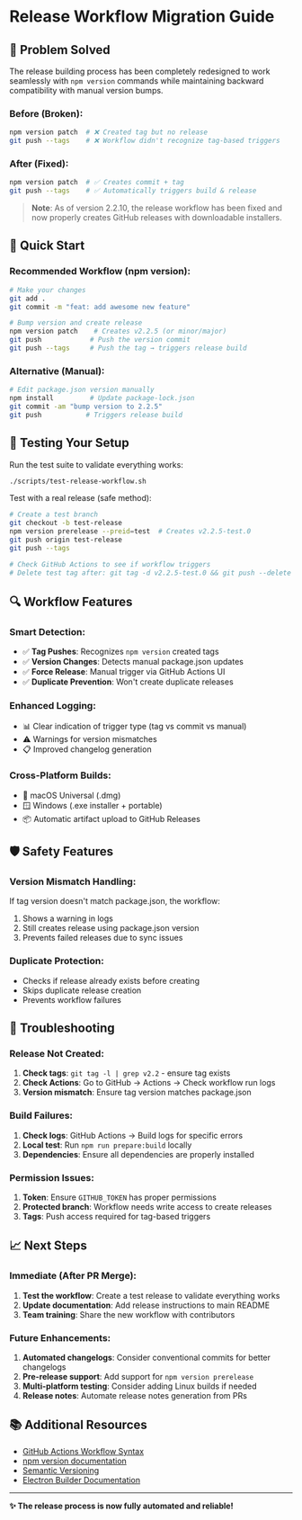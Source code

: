 # Release Workflow Migration Guide

## 🎯 Problem Solved

The release building process has been completely redesigned to work seamlessly with `npm version` commands while maintaining backward compatibility with manual version bumps.

### Before (Broken):
```bash
npm version patch  # ❌ Created tag but no release
git push --tags    # ❌ Workflow didn't recognize tag-based triggers
```

### After (Fixed):
```bash
npm version patch  # ✅ Creates commit + tag
git push --tags    # ✅ Automatically triggers build & release
```

> **Note**: As of version 2.2.10, the release workflow has been fixed and now properly creates GitHub releases with downloadable installers.

## 🚀 Quick Start

### Recommended Workflow (npm version):
```bash
# Make your changes
git add .
git commit -m "feat: add awesome new feature"

# Bump version and create release
npm version patch    # Creates v2.2.5 (or minor/major)
git push            # Push the version commit
git push --tags     # Push the tag → triggers release build
```

### Alternative (Manual):
```bash
# Edit package.json version manually
npm install         # Update package-lock.json
git commit -am "bump version to 2.2.5"
git push           # Triggers release build
```

## 🧪 Testing Your Setup

Run the test suite to validate everything works:
```bash
./scripts/test-release-workflow.sh
```

Test with a real release (safe method):
```bash
# Create a test branch
git checkout -b test-release
npm version prerelease --preid=test  # Creates v2.2.5-test.0
git push origin test-release
git push --tags

# Check GitHub Actions to see if workflow triggers
# Delete test tag after: git tag -d v2.2.5-test.0 && git push --delete origin v2.2.5-test.0
```

## 🔍 Workflow Features

### Smart Detection:
- ✅ **Tag Pushes**: Recognizes `npm version` created tags
- ✅ **Version Changes**: Detects manual package.json updates  
- ✅ **Force Release**: Manual trigger via GitHub Actions UI
- ✅ **Duplicate Prevention**: Won't create duplicate releases

### Enhanced Logging:
- 📊 Clear indication of trigger type (tag vs commit vs manual)
- ⚠️ Warnings for version mismatches
- 📋 Improved changelog generation

### Cross-Platform Builds:
- 🍎 macOS Universal (.dmg)
- 🪟 Windows (.exe installer + portable)
- 📦 Automatic artifact upload to GitHub Releases

## 🛡️ Safety Features

### Version Mismatch Handling:
If tag version doesn't match package.json, the workflow:
1. Shows a warning in logs
2. Still creates release using package.json version
3. Prevents failed releases due to sync issues

### Duplicate Protection:
- Checks if release already exists before creating
- Skips duplicate release creation
- Prevents workflow failures

## 🐛 Troubleshooting

### Release Not Created:
1. **Check tags**: `git tag -l | grep v2.2` - ensure tag exists
2. **Check Actions**: Go to GitHub → Actions → Check workflow run logs
3. **Version mismatch**: Ensure tag version matches package.json

### Build Failures:
1. **Check logs**: GitHub Actions → Build logs for specific errors  
2. **Local test**: Run `npm run prepare:build` locally
3. **Dependencies**: Ensure all dependencies are properly installed

### Permission Issues:
1. **Token**: Ensure `GITHUB_TOKEN` has proper permissions
2. **Protected branch**: Workflow needs write access to create releases
3. **Tags**: Push access required for tag-based triggers

## 📈 Next Steps

### Immediate (After PR Merge):
1. **Test the workflow**: Create a test release to validate everything works
2. **Update documentation**: Add release instructions to main README
3. **Team training**: Share the new workflow with contributors

### Future Enhancements:
1. **Automated changelogs**: Consider conventional commits for better changelogs
2. **Pre-release support**: Add support for `npm version prerelease`
3. **Multi-platform testing**: Consider adding Linux builds if needed
4. **Release notes**: Automate release notes generation from PRs

## 📚 Additional Resources

- [GitHub Actions Workflow Syntax](https://docs.github.com/en/actions/using-workflows/workflow-syntax-for-github-actions)
- [npm version documentation](https://docs.npmjs.com/cli/v7/commands/npm-version)
- [Semantic Versioning](https://semver.org/)
- [Electron Builder Documentation](https://www.electron.build/)

---

**✨ The release process is now fully automated and reliable!**